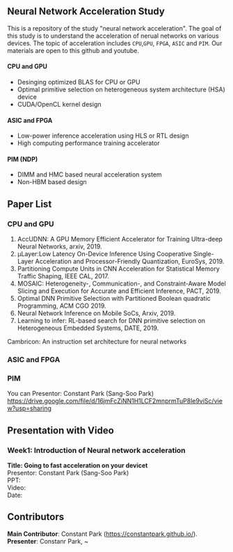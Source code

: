 ## Neural Network Acceleration Study
This is a repository of the study "neural network acceleration". The goal of this study is to understand the acceleration of nerual networks on various devices. The topic of acceleration includes `CPU`,`GPU`, `FPGA`, `ASIC` and `PIM`. Our materials are open to this github and youtube.

#### CPU and GPU
- Desinging optimized BLAS for CPU or GPU
- Optimal primitive selection on heterogeneous system architecture (HSA) device
- CUDA/OpenCL kernel design

#### ASIC and FPGA
- Low-power inference acceleration using HLS or RTL design
- High computing performance training accelerator

#### PIM (NDP)
- DIMM and HMC based neural acceleration system
- Non-HBM based design

## Paper List
### CPU and GPU
1. AccUDNN: A GPU Memory Efficient Accelerator for Training Ultra-deep Neural Networks, arxiv, 2019.
2. µLayer:Low Latency On-Device Inference Using Cooperative Single-Layer Acceleration and Processor-Friendly Quantization, EuroSys, 2019.
3. Partitioning Compute Units in CNN Acceleration for Statistical Memory Traffic Shaping, IEEE CAL, 2017.
4. MOSAIC: Heterogeneity-, Communication-, and Constraint-Aware Model Slicing and Execution for Accurate and Efficient Inference, PACT, 2019.
5. Optimal DNN Primitive Selection with Partitioned Boolean quadratic Programming, ACM CGO 2019.
6. Neural Network Inference on Mobile SoCs, Arxiv, 2019.
7. Learning to infer: RL-based search for DNN primitive selection on Heterogeneous Embedded Systems, DATE, 2019.
  
Cambricon: An instruction set architecture for neural networks
### ASIC and FPGA

### PIM
You can Presentor: Constant Park (Sang-Soo Park)  
https://drive.google.com/file/d/16jmFcZiNN1H1LCF2mnprmTuP8le9viSc/view?usp=sharing


## Presentation with Video
### Week1: Introduction of Neural network acceleration
**Title: Going to fast acceleration on your devicet**  
Presentor: Constant Park (Sang-Soo Park)  
PPT:   
Video:   
Date:  

## Contributors
**Main Contributor**: Constant Park (https://constantpark.github.io/).  
**Presenter**: Constanr Park, ~

